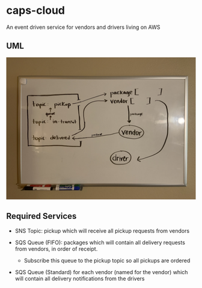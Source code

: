 # caps-cloud

An event driven service for vendors and drivers living on AWS

## UML

![UML](UML.jpg)


## Required Services


- SNS Topic: pickup which will receive all pickup requests from vendors
  
- SQS Queue (FIFO): packages which will contain all delivery requests from vendors, in order of receipt.
  - Subscribe this queue to the pickup topic so all pickups are ordered

- SQS Queue (Standard) for each vendor (named for the vendor) which will contain all delivery notifications from the drivers